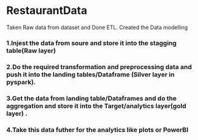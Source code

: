 # RestaurantData
Taken Raw data from dataset and Done ETL. Created the Data modelling  


### 1.Injest the data from soure and store it into the stagging table(Raw layer)
### 2.Do the required transformation and preprocessing data and push it into the landing tables/Dataframe (Silver layer in pyspark).
### 3.Get the data from landing table/Dataframes and do the aggregation and store it into the Target/analytics layer(gold layer) .
### 4.Take this data futher for the analytics like plots or PowerBI
